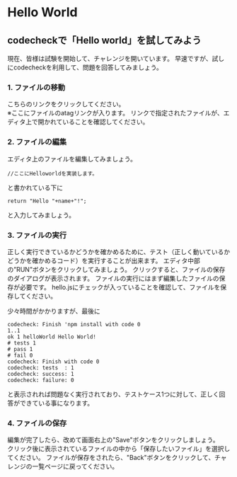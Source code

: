 # Hello World
## codecheckで「Hello world」を試してみよう

現在、皆様は試験を開始して、チャレンジを開いています。
早速ですが、試しにcodecheckを利用して、問題を回答してみましょう。

### 1. ファイルの移動
こちらのリンクをクリックしてください。  
※ここにファイルのatagリンクが入ります。
リンクで指定されたファイルが、エディタ上で開かれていることを確認してください。

### 2. ファイルの編集
エディタ上のファイルを編集してみましょう。  
```
//ここにHelloworldを実装します。
```
と書かれている下に
```
return "Hello "+name+"!";
```
と入力してみましょう。

### 3. ファイルの実行
正しく実行できているかどうかを確かめるために、テスト（正しく動いているかどうかを確かめるコード）を実行することが出来ます。
エディタ中部の”RUN”ボタンをクリックしてみましょう。
クリックすると、ファイルの保存のダイアログが表示されます。 ファイルの実行にはまず編集したファイルの保存が必要です。
hello.jsにチェックが入っていることを確認して、ファイルを保存してください。

少々時間がかかりますが、最後に
```
codecheck: Finish 'npm install with code 0
1..1
ok 1 helloWorld Hello World!
# tests 1
# pass 1
# fail 0
codecheck: Finish with code 0
codecheck: tests  : 1
codecheck: success: 1
codecheck: failure: 0
```
と表示されれば問題なく実行されており、テストケース1つに対して、正しく回答ができている事になります。

### 4. ファイルの保存
編集が完了したら、改めて画面右上の"Save"ボタンをクリックしましょう。  
クリック後に表示されているファイルの中から「保存したいファイル」を選択してください。
ファイルが保存をされたら、"Back"ボタンをクリックして、チャレンジの一覧ページに戻ってください。
